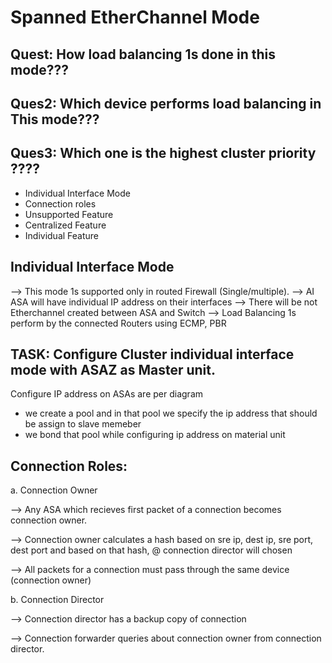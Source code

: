 # Spanned EtherChannel Mode

## Quest: How load balancing 1s done in this mode???

## Ques2: Which device performs load balancing in This mode???

## Ques3: Which one is the highest cluster priority ????

- Individual Interface Mode
- Connection roles
- Unsupported Feature
- Centralized Feature
- Individual Feature

## Individual Interface Mode
--> This mode 1s supported only in routed Firewall (Single/multiple).
--> AI ASA will have individual IP address on their interfaces
--> There will be not Etherchannel created between ASA and Switch
--> Load Balancing 1s perform by the connected Routers using ECMP, PBR

## TASK: Configure Cluster individual interface mode with ASAZ as Master unit.
Configure IP address on ASAs are per diagram

- we create a pool and in that pool we specify the ip address that should be assign to slave memeber
- we bond that pool while configuring ip address on material unit

## Connection Roles:

a. Connection Owner

--> Any ASA which recieves first packet of a connection becomes connection owner.

--> Connection owner calculates a hash based on sre ip, dest ip, sre port, dest port and based on that hash, @ connection director will chosen

--> All packets for a connection must pass through the same device (connection owner)

b. Connection Director

--> Connection director has a backup copy of connection

--> Connection forwarder queries about connection owner from connection director.